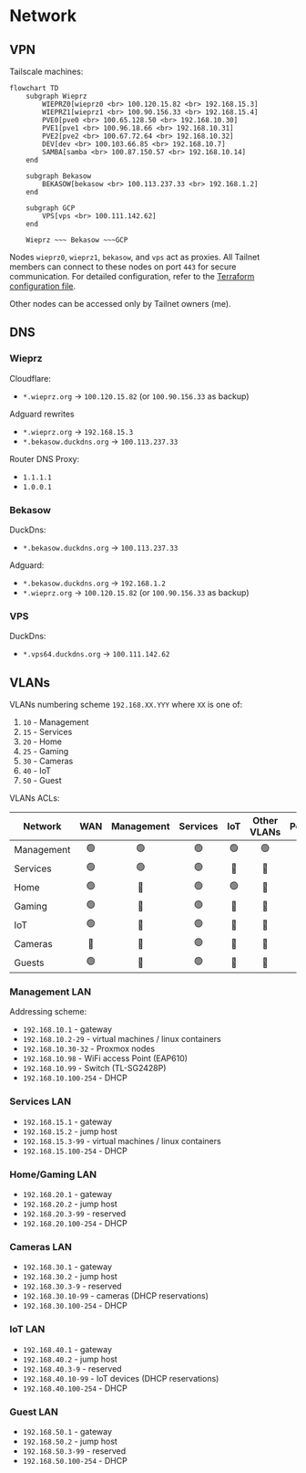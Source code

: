 # Network

## VPN

Tailscale machines:

```mermaid
flowchart TD
    subgraph Wieprz
        WIEPRZ0[wieprz0 <br> 100.120.15.82 <br> 192.168.15.3]
        WIEPRZ1[wieprz1 <br> 100.90.156.33 <br> 192.168.15.4]
        PVE0[pve0 <br> 100.65.128.50 <br> 192.168.10.30]
        PVE1[pve1 <br> 100.96.18.66 <br> 192.168.10.31]
        PVE2[pve2 <br> 100.67.72.64 <br> 192.168.10.32]
        DEV[dev <br> 100.103.66.85 <br> 192.168.10.7] 
        SAMBA[samba <br> 100.87.150.57 <br> 192.168.10.14]
    end

    subgraph Bekasow
        BEKASOW[bekasow <br> 100.113.237.33 <br> 192.168.1.2]
    end
    
    subgraph GCP
        VPS[vps <br> 100.111.142.62]
    end

    Wieprz ~~~ Bekasow ~~~GCP
```

Nodes `wieprz0`, `wieprz1`, `bekasow`, and `vps` act as proxies.
All Tailnet members can connect to these nodes on port `443` for secure communication.
For detailed configuration, refer to the [Terraform configuration file](../terraform/tailscale/main.tf).

Other nodes can be accessed only by Tailnet owners (me).

## DNS

### Wieprz

Cloudflare:

* `*.wieprz.org` → `100.120.15.82` (or `100.90.156.33` as backup)

Adguard rewrites

* `*.wieprz.org` → `192.168.15.3`
* `*.bekasow.duckdns.org` → `100.113.237.33`

Router DNS Proxy:

* `1.1.1.1`
* `1.0.0.1`

### Bekasow

DuckDns:

* `*.bekasow.duckdns.org` → `100.113.237.33`

Adguard:

* `*.bekasow.duckdns.org` → `192.168.1.2`
* `*.wieprz.org` → `100.120.15.82` (or `100.90.156.33` as backup)

### VPS

DuckDns:

* `*.vps64.duckdns.org` → `100.111.142.62`

## VLANs

VLANs numbering scheme `192.168.XX.YYY` where `XX` is one of:

1. `10` - Management
2. `15` - Services
3. `20` - Home
4. `25` - Gaming
5. `30` - Cameras
6. `40` - IoT
7. `50` - Guest

VLANs ACLs:

| Network | WAN | Management | Services | IoT | Other VLANs | Peers |
| ------- | :-: | :--------: | :------: | :-: | :---------: | :---: |
| Management | 🟢 | 🟢 | 🟢 | 🟢 | 🟢 | 🟢 |
| Services | 🟢 | 🟢 | 🟢 | 🚫 | 🚫 | 🟢 |
| Home | 🟢 | 🚫 | 🟢 | 🟢 | 🚫 | 🟢 |
| Gaming |  🟢 | 🚫 | 🟢 | 🚫 | 🚫 | 🟢 |
| IoT | 🟢 | 🚫 | 🟢 | 🚫 | 🚫 | 🚫 |
| Cameras | 🚫 | 🚫 | 🟢 | 🚫 | 🚫 | 🚫 |
| Guests | 🟢 | 🚫 | 🟢 | 🚫 | 🚫 | 🚫 |

### Management LAN

Addressing scheme:

* `192.168.10.1` - gateway
* `192.168.10.2-29` - virtual machines / linux containers
* `192.168.10.30-32` - Proxmox nodes
* `192.168.10.98` - WiFi access Point (EAP610)
* `192.168.10.99` - Switch (TL-SG2428P)
* `192.168.10.100-254` - DHCP

### Services LAN

* `192.168.15.1` - gateway
* `192.168.15.2` - jump host
* `192.168.15.3-99` - virtual machines / linux containers
* `192.168.15.100-254` - DHCP

### Home/Gaming LAN

* `192.168.20.1` - gateway
* `192.168.20.2` - jump host
* `192.168.20.3-99` - reserved
* `192.168.20.100-254` - DHCP

### Cameras LAN

* `192.168.30.1` - gateway
* `192.168.30.2` - jump host
* `192.168.30.3-9` - reserved
* `192.168.30.10-99` - cameras (DHCP reservations)
* `192.168.30.100-254` - DHCP

### IoT LAN

* `192.168.40.1` - gateway
* `192.168.40.2` - jump host
* `192.168.40.3-9` - reserved
* `192.168.40.10-99` - IoT devices (DHCP reservations)
* `192.168.40.100-254` - DHCP

### Guest LAN

* `192.168.50.1` - gateway
* `192.168.50.2` - jump host
* `192.168.50.3-99` - reserved
* `192.168.50.100-254` - DHCP
